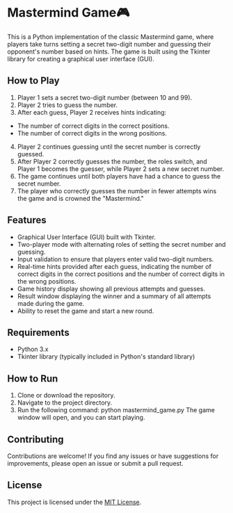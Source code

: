 
# Mastermind Game🎮

This is a Python implementation of the classic Mastermind game, where players take turns setting a secret two-digit number and guessing their opponent's number based on hints. The game is built using the Tkinter library for creating a graphical user interface (GUI).

## How to Play

1. Player 1 sets a secret two-digit number (between 10 and 99).
2. Player 2 tries to guess the number.
3. After each guess, Player 2 receives hints indicating:
  - The number of correct digits in the correct positions.
  - The number of correct digits in the wrong positions.
4. Player 2 continues guessing until the secret number is correctly guessed.
5. After Player 2 correctly guesses the number, the roles switch, and Player 1 becomes the guesser, while Player 2 sets a new secret number.
6. The game continues until both players have had a chance to guess the secret number.
7. The player who correctly guesses the number in fewer attempts wins the game and is crowned the "Mastermind."

## Features

- Graphical User Interface (GUI) built with Tkinter.
- Two-player mode with alternating roles of setting the secret number and guessing.
- Input validation to ensure that players enter valid two-digit numbers.
- Real-time hints provided after each guess, indicating the number of correct digits in the correct positions and the number of correct digits in the wrong positions.
- Game history display showing all previous attempts and guesses.
- Result window displaying the winner and a summary of all attempts made during the game.
- Ability to reset the game and start a new round.

## Requirements

- Python 3.x
- Tkinter library (typically included in Python's standard library)

## How to Run

1. Clone or download the repository.
2. Navigate to the project directory.
3. Run the following command:
python mastermind_game.py
The game window will open, and you can start playing.

## Contributing

Contributions are welcome! If you find any issues or have suggestions for improvements, please open an issue or submit a pull request.

## License

This project is licensed under the [MIT License](LICENSE).
